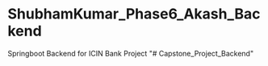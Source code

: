 # ShubhamKumar_Phase6_Akash_Backend
Springboot Backend for ICIN Bank Project
"# Capstone_Project_Backend" 
